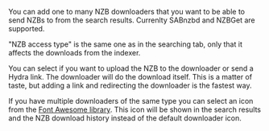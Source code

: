 You can add one to many NZB downloaders that you want to be able to send NZBs to from the search results. Currenlty SABnzbd and NZBGet are supported.

"NZB access type" is the same one as in the searching tab, only that it affects the downloads from the indexer.

You can select if you want to upload the NZB to the downloader or send a Hydra link. The downloader will do the download itself. This is a matter of taste, but adding a link and redirecting the downloader is the fastest way.
 
If you have multiple downloaders of the same type you can select an icon from the [Font Awesome library](http://fontawesome.io/examples/). This icon will be shown in the search results and the NZB download history instead of the default downloader icon.